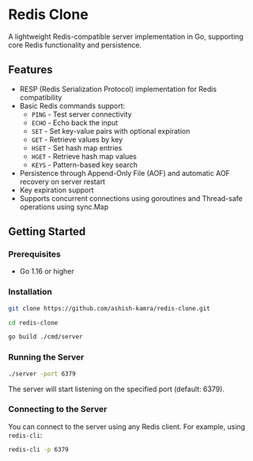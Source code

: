 # Redis Clone

A lightweight Redis-compatible server implementation in Go, supporting core Redis functionality and persistence.

## Features

- RESP (Redis Serialization Protocol) implementation for Redis compatibility 
- Basic Redis commands support:
    - `PING` - Test server connectivity
    - `ECHO` - Echo back the input
    - `SET` - Set key-value pairs with optional expiration
    - `GET` - Retrieve values by key
    - `HSET` - Set hash map entries
    - `HGET` - Retrieve hash map values
    - `KEYS` - Pattern-based key search
- Persistence through Append-Only File (AOF) and automatic AOF recovery on server restart
- Key expiration support
- Supports concurrent connections using goroutines and Thread-safe operations using sync.Map

## Getting Started

### Prerequisites

- Go 1.16 or higher

### Installation
```bash
git clone https://github.com/ashish-kamra/redis-clone.git

cd redis-clone

go build ./cmd/server
```
### Running the Server
```bash
./server -port 6379
```
The server will start listening on the specified port (default: 6379).
### Connecting to the Server
You can connect to the server using any Redis client. For example, using `redis-cli`:
```bash
redis-cli -p 6379
```
